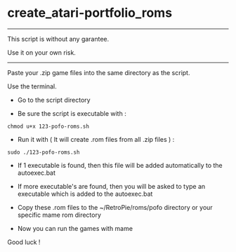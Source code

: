 # create_atari-portfolio_roms

------------------------------------

This script is without any garantee.

Use it on your own risk.

------------------------------------

Paste your .zip game files into the same directory as the script.

Use the terminal.

- Go to the script directory

- Be sure the script is executable with :
 
`chmod u+x 123-pofo-roms.sh`

- Run it with ( It will create .rom files from all .zip files ) :

`sudo ./123-pofo-roms.sh`

  - If 1 executable is found, then this file will be added automatically to the autoexec.bat
  
  - If more executable's are found, then you will be asked to type an executable which is added to the autoexec.bat

- Copy these .rom files to the ~/RetroPie/roms/pofo directory or your specific mame rom directory

- Now you can run the games with mame

Good luck !
